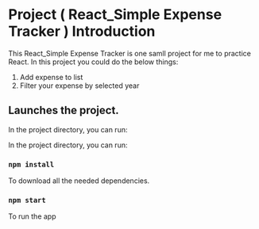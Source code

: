 # Project ( React_Simple Expense Tracker ) Introduction

This React_Simple Expense Tracker is one samll project for me to practice React. In this project you could do the below things:

1. Add expense to list
2. Filter your expense by selected year

## Launches the project.

In the project directory, you can run:

In the project directory, you can run:

### `npm install`

To download all the needed dependencies.

### `npm start`

To run the app
